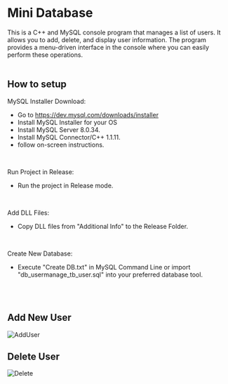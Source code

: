 # Mini Database

This is a C++ and MySQL console program that manages a list of users. It allows you to add, delete, and display user information. The program provides a menu-driven interface in the console where you can easily perform these operations.
<br>
<br>
## How to setup

MySQL Installer Download:
- Go to https://dev.mysql.com/downloads/installer
- Install MySQL Installer for your OS
- Install MySQL Server 8.0.34.
- Install MySQL Connector/C++ 1.1.11.
- follow on-screen instructions.
<br>

Run Project in Release:
- Run the project in Release mode.
<br>

Add DLL Files:
- Copy DLL files from "Additional Info" to the Release Folder.
<br>

Create New Database:
- Execute "Create DB.txt" in MySQL Command Line or import "db_usermanage_tb_user.sql" into your preferred database tool.

<br>
<br>

<h2>Add New User</h2>


![AddUser](https://github.com/maguzzz/Mini-Database/assets/65002100/3fd99b01-7034-4afc-82bd-47309bcdd890)


<h2>Delete User</h2>


![Delete](https://github.com/maguzzz/Mini-Database/assets/65002100/10805209-6877-4e2c-97f5-6d2d878f0cf1)
